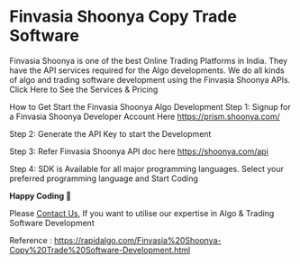 Finvasia Shoonya Copy Trade Software
================================

Finvasia Shoonya is one of the best Online Trading Platforms in India. They have the API services required for the Algo developments. We do all kinds of algo and trading software development using the Finvasia Shoonya APIs.
Click Here to See the Services & Pricing

How to Get Start the Finvasia Shoonya Algo Development
Step 1: Signup for a Finvasia Shoonya Developer Account Here https://prism.shoonya.com/

Step 2: Generate the API Key to start the Development

Step 3: Refer Finvasia Shoonya API doc here https://shoonya.com/api

Step 4: SDK is Available for all major programming languages. Select your preferred programming language and Start Coding

__Happy Coding 🙂__
  
Please [Contact Us](https://rapidalgo.com/Finvasia%20Shoonya-Algo-Development.html), If you want to utilise our expertise in Algo & Trading Software Development

Reference : https://rapidalgo.com/Finvasia%20Shoonya-Copy%20Trade%20Software-Development.html
